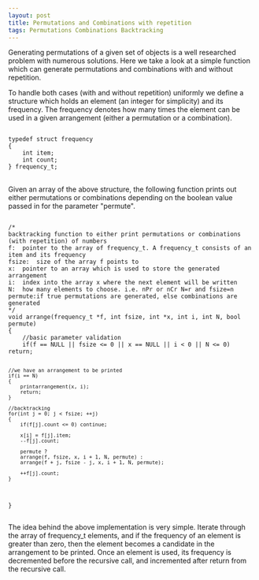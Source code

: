 ```yaml
---
layout: post
title: Permutations and Combinations with repetition
tags: Permutations Combinations Backtracking
---
```


Generating permutations of a given set of objects is a well researched problem with numerous solutions. Here we take a look at a simple function which can generate permutations and combinations with and without repetition.

To handle both cases (with and without repetition) uniformly we define a structure which holds an element (an integer for simplicity) and its frequency. The frequency denotes how many times the element can be used in a given arrangement (either a permutation or a combination).

<div class="code-block">
<pre>
<code class="prettyprint">
typedef struct frequency
{
	int item;
	int count;
} frequency_t;
</code>
</pre>
</div>

Given an array of the above structure, the following function prints out either permutations or combinations depending on the boolean value passed in for the parameter "permute".

<div class="code-block">
<pre>
<code class="prettyprint">
/*
backtracking function to either print permutations or combinations (with repetition) of numbers
f:	pointer to the array of frequency_t. A frequency_t consists of an item and its frequency
fsize:	size of the array f points to
x:	pointer to an array which is used to store the generated arrangement
i:	index into the array x where the next element will be written
N:	how many elements to choose. i.e. nPr or nCr N=r and fsize=n
permute:if true permutations are generated, else combinations are generated
*/
void arrange(frequency_t *f, int fsize, int *x, int i, int N, bool permute)
{
	//basic parameter validation
	if(f == NULL || fsize <= 0 || x == NULL || i < 0 || N <= 0) return;

	//we have an arrangement to be printed
	if(i == N)
	{
		printarrangement(x, i);
		return;
	}

	//backtracking
	for(int j = 0; j < fsize; ++j)
	{
		if(f[j].count <= 0) continue;

		x[i] = f[j].item;
		--f[j].count;

		permute ?
		arrange(f, fsize, x, i + 1, N, permute) :
		arrange(f + j, fsize - j, x, i + 1, N, permute);

		++f[j].count;
	}
}
</code>
</pre>
</div>

The idea behind the above implementation is very simple. Iterate through the array of frequency_t elements, and if the frequency of an element is greater than zero, then the element becomes a candidate in the arrangement to be printed. Once an element is used, its frequency is decremented before the recursive call, and incremented after return from the recursive call.
